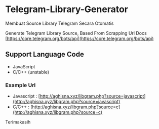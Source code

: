 # Telegram-Library-Generator
Membuat Source Library Telegram Secara Otomatis

Generate Telegram Library Source, Based From Scrapping Url Docs [https://core.telegram.org/bots/api](https://core.telegram.org/bots/api)

## Support Language Code
* JavaScript
* C/C++ (unstable)

### Example Url
* Javascript : [http://aghisna.xyz/libgram.php?source=javascript](http://aghisna.xyz/libgram.php?source=javascript)
* C/C++ : [http://aghisna.xyz/libgram.php?source=c](http://aghisna.xyz/libgram.php?source=c)

Terimakasih
